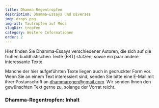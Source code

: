```yaml
---
title: Dhamma-Regentropfen
description: Dhamma-Essays und Diverses
img: drops.png
img-alt: Tautropfen auf Moos 
slugDir: tropfen
category: Weitere Informationen
order: 2
---
```


Hier finden Sie Dhamma-Essays verschiedener Autoren, die sich auf die frühen buddhistischen Texte (FBT) stützen, sowie ein paar andere interessante Texte.

Manche der hier aufgeführten Texte liegen auch in gedruckter Form vor. Wenn Sie an einem Text interessiert sind, senden Sie bitte eine E-Mail mit ihrer Postanschrift an [dhammaregen@gmail.com](mailto:dhammaregen@gmail.com). Wir senden Ihnen den gewünschten Text gerne zu, solange der Vorrat reicht.

### Dhamma-Regentropfen: Inhalt

